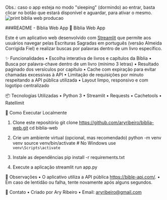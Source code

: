 Obs.: caso o app esteja no modo "sleeping" (dormindo) ao entrar, basta clicar no botão que estará disponível e aguardar, para ativar o mesmo. 
![print biblia web producao](https://github.com/user-attachments/assets/2e845126-48af-4c2e-a78b-1e3fe989edd9)

###README - Bíblia Web App
📖 Bíblia Web App

Este é um aplicativo web desenvolvido com [Streamlit](https://streamlit.io/) que permite aos usuários navegar pelas Escrituras Sagradas em português (versão Almeida Corrigida Fiel) e realizar buscas por palavras dentro de um livro específico.

✨ Funcionalidades
•	Escolha interativa de livros e capítulos da Bíblia
•	Busca por palavra-chave dentro de um livro (mínimo 3 letras)
•	Resultado paginado dos versículos por capítulo
•	Cache com expiração para evitar chamadas excessivas à API
•	Limitação de requisições por minuto respeitando a API pública utilizada
•	Layout limpo, responsivo e com logotipo centralizado

📦 Tecnologias Utilizadas
•	Python 3
•	Streamlit
•	Requests
•	Cachetools
•	Ratellimit

🚀 Como Executar Localmente
1. Clone este repositório
git clone https://github.com/aryribeiro/biblia-web.git
cd biblia-web

2. Crie um ambiente virtual (opcional, mas recomendado)
python -m venv venv
source venv/bin/activate  # No Windows use `venv\Scripts\activate`

3. Instale as dependências
pip install -r requirements.txt

4. Execute a aplicação
streamlit run app.py

📎 Observações
•	O aplicativo utiliza a API pública https://bible-api.com/.
•	Em caso de lentidão ou falha, tente novamente após alguns segundos.

📧 Contato
•	Criado por Ary Ribeiro
•	Email: aryribeiro@gmail.com